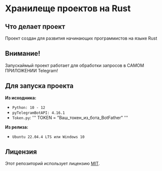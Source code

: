 # Хранилеще проектов на Rust
## Что делает проект
Проект создан для развития начинающих программистов на языке Rust<br>
## Внимание!
Запускаймый проект работает для обработки запросов в САМОМ ПРИЛОЖЕНИИ Telegram!
## Для запуска проекта
**Из исходника:**
- `Python: 10 - 12`
- `pyTelegramBotAPI: 4.16.1`
- `Token.py`:
'''
TOKEN = "Ваш_токен_из_бота_BotFather"
'''

**Из релиза:**
- `Ubuntu 22.04.4 LTS или Windows 10`
## Лицензия
Этот репозиторий использует лицензию [MIT](/LICENSE).
